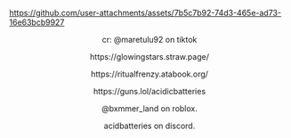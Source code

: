 

https://github.com/user-attachments/assets/7b5c7b92-74d3-465e-ad73-16e63bcb9927





<p align="center">
cr: @maretulu92 on tiktok
</p>


<p align="center">
https://glowingstars.straw.page/
</p>
<p align="center">
https://ritualfrenzy.atabook.org/
</p>
<p align="center">
https://guns.lol/acidicbatteries
</p>

<p align="center">
@bxmmer_land on roblox.
</p>
<p align="center">
acidbatteries on discord.
</p>


